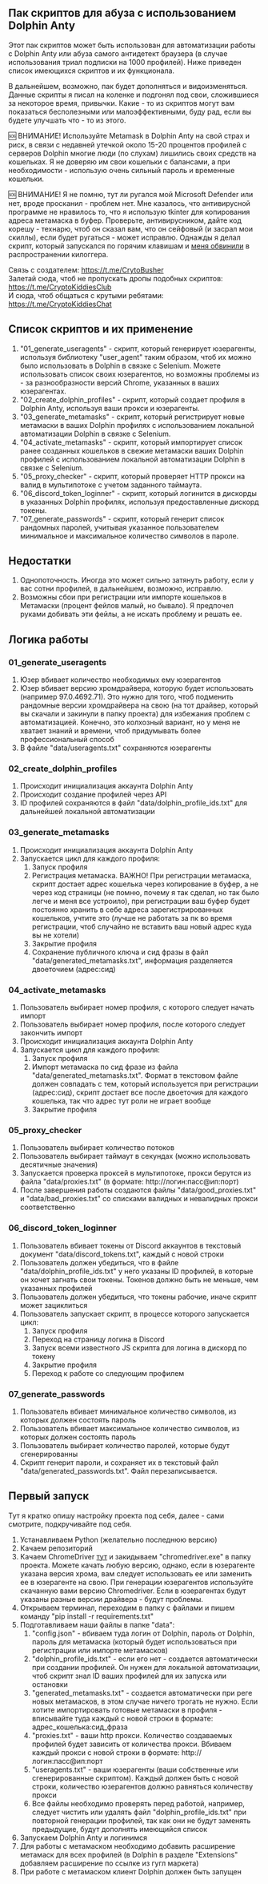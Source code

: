 ## Пак скриптов для абуза с использованием Dolphin Anty
Этот пак скриптов может быть использован для автоматизации работы с Dolphin Anty или абуза самого антидетект браузера (в случае использования триал подписки на 1000 профилей). Ниже приведен список имеющихся скриптов и их функционала.

В дальнейшем, возможно, пак будет дополняться и видоизменяться. Данные скрипты я писал на коленке и подгонял под свои, сложившиеся за некоторое время, привычки. Какие - то из скриптов могут вам показаться бесполезными или малоэффективными, буду рад, если вы будете улучшать что - то из этого.

🆘 ВНИМАНИЕ! Используйте Metamask в Dolphin Anty на свой страх и риск, в связи с недавней утечкой около 15-20 процентов профилей с серверов Dolphin многие люди (по слухам) лишились своих средств на кошельках. Я не доверяю им свои кошельки с балансами, а при необходимости - использую очень сильный пароль и временные кошельки.

🆘 ВНИМАНИЕ! Я не помню, тут ли ругался мой Microsoft Defender или нет, вроде просканил - проблем нет. Мне казалось, что антивирусной программе не нравилось то, что я использую tkinter для копирования адреса метамаска в буфер. Проверьте, антивирусником, дайте код корешу - технарю, чтоб он сказал вам, что он сейфовый (и засрал мои скиллы), если будет ругаться - может исправлю. Однажды я делал скрипт, который запускался по горячим клавишам и [меня обвинили](https://t.me/FarmersChatCKC/2707) в распространении килоггера.

Связь с создателем: https://t.me/CrytoBusher <br>
Залетай сюда, чтоб не пропускать дропы подобных скриптов: https://t.me/CryptoKiddiesClub <br>
И сюда, чтоб общаться с крутыми ребятами: https://t.me/CryptoKiddiesChat <br>

## Список скриптов и их применение
1. "01_generate_useragents" - скрипт, который генерирует юзерагенты, используя библиотеку "user_agent" таким образом, чтоб их можно было использовать в Dolphin в связке с Selenium. Можете использовать список своих юзерагентов, но возможны проблемы из - за разнообразности версий Chrome, указанных в ваших юзерагентах.
2. "02_create_dolphin_profiles" - скрипт, который создает профиля в Dolphin Anty, используя ваши прокси и юзерагенты.
3. "03_generate_metamasks" - скрипт, который регистрирует новые метамаски в ваших Dolphin профилях с использованием локальной автоматизации Dolphin в связке с Selenium.
4. "04_activate_metamasks" - скрипт, который импортирует список ранее созданных кошельков в свежие метамаски ваших Dolphin профилей с использованием локальной автоматизации Dolphin в связке с Selenium.
5. "05_proxy_checker" - скрипт, который проверяет HTTP прокси на валид в мультипотоке с учетом заданного таймаута.
6. "06_discord_token_loginner" - скрипт, который логинится в дискорды в указанных Dolphin профилях, используя предоставленные дискорд токены.
7. "07_generate_passwords" - скрипт, который генерит список рандомных паролей, учитывая указанное пользователем минимальное и максимальное количество символов в пароле.

## Недостатки
1. Однопоточность. Иногда это может сильно затянуть работу, если у вас сотни профилей, в дальнейшем, возможно, исправлю.
2. Возможны сбои при регистрации или импорте кошельков в Метамаски (процент фейлов малый, но бывало). Я предпочел руками добивать эти фейлы, а не искать проблему и решать ее.

## Логика работы
### 01_generate_useragents
1. Юзер вбивает количество необходимых ему юзерагентов
2. Юзер вбивает версию хромдрайвера, которую будет использовать (например 97.0.4692.71). Это нужно для того, чтоб подменить рандомные версии хромдрайвера на свою (на тот драйвер, который вы скачали и закинули в папку проекта) для избежания проблем с автоматизацией. Конечно, это колхозный вариант, но у меня не хватает знаний и времени, чтоб придумывать более профессиональный способ
3. В файле "data/useragents.txt" сохраняются юзерагенты

### 02_create_dolphin_profiles
1. Происходит инициализация аккаунта Dolphin Anty
2. Происходит создание профилей через API
3. ID профилей сохраняются в файл "data/dolphin_profile_ids.txt" для дальнейшей локальной автоматизации

### 03_generate_metamasks
1. Происходит инициализация аккаунта Dolphin Anty
2. Запускается цикл для каждого профиля:
   1. Запуск профиля
   2. Регистрация метамаска. ВАЖНО! При регистрации метамаска, скрипт достает адрес кошелька через копирование в буфер, а не через код страницы (не помню, почему я так сделал, но так было легче и меня все устроило), при регистрации ваш буфер будет постоянно хранить в себе адреса зарегистрированных кошельков, учтите это (лучше не работать за пк во время регистрации, чтоб случайно не вставить ваш новый адрес куда вы не хотели)
   3. Закрытие профиля
   4. Сохранение публичного ключа и сид фразы в файл "data/generated_metamasks.txt", информация разделяется двоеточием (адрес:сид)

### 04_activate_metamasks
1. Пользователь выбирает номер профиля, с которого следует начать импорт
2. Пользователь выбирает номер профиля, после которого следует закончить импорт
3. Происходит инициализация аккаунта Dolphin Anty
4. Запускается цикл для каждого профиля:
   1. Запуск профиля
   2. Импорт метамаска по сид фразе из файла "data/generated_metamasks.txt". Формат в текстовом файле должен совпадать с тем, который используется при регистрации (адрес:сид), скрипт достает все после двоеточия для каждого кошелька, так что адрес тут роли не играет вообще
   3. Закрытие профиля
   
### 05_proxy_checker
1. Пользователь выбирает количество потоков
2. Пользователь выбирает таймаут в секундах (можно использовать десятичные значения)
3. Запускается проверка проксей в мультипотоке, прокси берутся из файла "data/proxies.txt" (в формате: http://логин:пасс@ип:порт)
4. После завершения работы создаются файлы "data/good_proxies.txt" и "data/bad_proxies.txt" со списками валидных и невалидных прокси соответственно

### 06_discord_token_loginner
1. Пользователь вбивает токены от Discord аккаунтов в текстовый документ "data/discord_tokens.txt", каждый с новой строки
2. Пользователь должен убедиться, что в файле "data/dolphin_profile_ids.txt" у него указаны ID профилей, в которые он хочет загнать свои токены. Токенов должно быть не меньше, чем указанных профилей
3. Пользователь должен убедиться, что токены рабочие, иначе скрипт может зациклиться
4. Пользователь запускает скрипт, в процессе которого запускается цикл:
   1. Запуск профиля
   2. Переход на страницу логина в Discord
   3. Запуск всеми известного JS скрипта для логина в дискорд по токену
   4. Закрытие профиля
   5. Переход к работе со следующим профилем

### 07_generate_passwords
1. Пользователь вбивает минимальное количество символов, из которых должен состоять пароль
2. Пользователь вбивает максимальное количество символов, из которых должен состоять пароль
3. Пользователь выбирает количество паролей, которые будут сгенерированны
4. Скрипт генерит пароли, и сохраняет их в текстовый файл "data/generated_passwords.txt". Файл перезаписывается.

## Первый запуск
Тут я кратко опишу настройку проекта под себя, далее - сами смотрите, подкручивайте под себя.

1. Устанавливаем Python (желательно последнюю версию)
2. Качаем репозиторий
3. Качаем ChromeDriver [тут](https://chromedriver.chromium.org/downloads) и закидываем "chromedriver.exe" в папку проекта. Можете качать любую версию, однако, если в юзерагенте указана версия хрома, вам следует использовать ее или заменить ее в юзерагенте на свою. При генерации юзерагентов используйте скачанную вами версию Chromedriver. Если в юзерагентах будут указаны разные версии драйвера - будут проблемы.
4. Открываем терминал, переходим в папку с файлами и пишем команду "pip install -r requirements.txt"
5. Подготавливаем наши файлы в папке "data":
   1. "config.json" - вбиваем туда логин от Dolphin, пароль от Dolphin, пароль для метамаска (который будет использоваться при регистрации или импорте метамасков)
   2. "dolphin_profile_ids.txt" - если его нет - создается автоматически при создании профилей. Он нужен для локальной автоматизации, чтоб скрипт знал ID ваших профилей для их запуска или остановки
   3. "generated_metamasks.txt" - создается автоматически при реге новых метамасков, в этом случае ничего трогать не нужно. Если хотите импортировать готовые метамаски в профиля - вписывайте туда каждый с новой строки в формате: адрес_кошелька:сид_фраза
   4. "proxies.txt" - ваши http прокси. Количество создаваемых профилей будет зависить от количества прокси. Вбиваем каждый прокси с новой строки в формате: http://логин:пасс@ип:порт
   5. "useragents.txt" - ваши юзерагенты (ваши собственные или сгенерированные скриптом). Каждый должен быть с новой строки, количество юзерагентов должно равняться количеству прокси
   6. Все файлы необходимо проверять перед работой, например, следует чистить или удалять файл "dolphin_profile_ids.txt" при повторной генерации профилей, так как они не будут заменять предыдущие, будут дополнять имеющийся список
6. Запускаем Dolphin Anty и логинимся
7. Для работы с метамаском необходимо добавить расширение метамаск для всех профилей (в Dolphin в разделе "Extensions" добавляем расширение по ссылке из гугл маркета)
8. При работе с метамаском клиент Dolphin должен быть запущен
